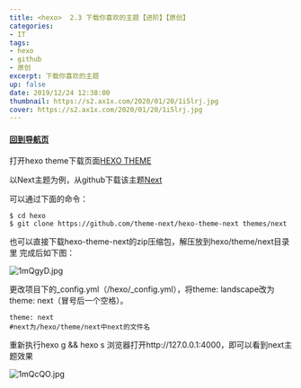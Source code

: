 ```yaml
---
title: <hexo>  2.3 下载你喜欢的主题【进阶】【原创】
categories:
- IT
tags: 
- hexo
- github
- 原创
excerpt: 下载你喜欢的主题
up: false
date: 2019/12/24 12:38:00
thumbnail: https://s2.ax1x.com/2020/01/20/1i5lrj.jpg
cover: https://s2.ax1x.com/2020/01/20/1i5lrj.jpg
---
```

#### [回到导航页](../hexo-nav/)
打开hexo theme下载页面[HEXO THEME](https://hexo.io/themes/)

以Next主题为例，从github下载该主题[Next](https://github.com/theme-next/hexo-theme-next)

可以通过下面的命令：
```
$ cd hexo
$ git clone https://github.com/theme-next/hexo-theme-next themes/next
```
也可以直接下载hexo-theme-next的zip压缩包，解压放到hexo/theme/next目录里
完成后如下图：

![1mQgyD.jpg](https://s2.ax1x.com/2020/01/26/1mQgyD.jpg)


更改项目下的_config.yml（/hexo/_config.yml），将theme: landscape改为theme: next（冒号后一个空格）。
```
theme: next
#next为/hexo/theme/next中next的文件名
```

重新执行hexo g && hexo s
浏览器打开http://127.0.0.1:4000，即可以看到next主题效果

![1mQcQO.jpg](https://s2.ax1x.com/2020/01/26/1mQcQO.jpg)




